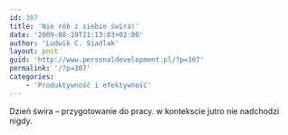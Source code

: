 ```yaml
---
id: 307
title: 'Nie rób z siebie świra!'
date: '2009-08-19T21:13:03+02:00'
author: 'Ludwik C. Siadlak'
layout: post
guid: 'http://www.personaldevelopment.pl/?p=307'
permalink: '/?p=307'
categories:
    - 'Produktywność i efektywność'
---
```


Dzień świra – przygotowanie do pracy. w kontekscie jutro nie nadchodzi nigdy.